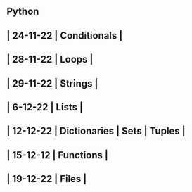 Python
-----------------------
| 24-11-22 | Conditionals |
-----------------------------
| 28-11-22 | Loops | 
---------------------
| 29-11-22 | Strings |
-------------------
| 6-12-22 | Lists |
-------------------------
| 12-12-22 | Dictionaries | Sets | Tuples |
-----------
| 15-12-12 | Functions |
---------
| 19-12-22 | Files |
-----------
